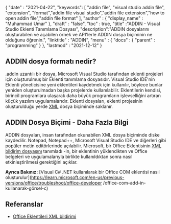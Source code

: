 {
  "date" : "2021-04-22",
  "keywords": [ "addin file", "visual studio addin file", "extension", "format","addin file visual studio","addin file extension","how to open addin file","addin file format" ],
  "author" : {
    "display_name" : "Muhammad Umar"
},
  "draft" : "false",
  "toc" : true,
  "title" :"ADDIN - Visual Studio Eklenti Tanımlama Dosyası",
  "description":"ADDIN dosyalarını oluşturabilen ve açabilen örnek ve API'lerle ADDIN dosya biçiminin ne olduğunu öğrenin.",
  "linktitle" : "ADDIN",
  "menu" : {
    "docs" : {
      "parent" : "programming"
}
},
  "lastmod" : "2021-12-12"
}

## ADDIN dosya formatı nedir?

.addin uzantılı bir dosya, Microsoft Visual Studio tarafından eklenti projeleri için oluşturulmuş bir Eklenti tanımlama dosyasıdır. Visual Studio IDE'nin Eklenti yöneticisine yeni eklentileri kaydetmek için kullanılır, böylece bunlar yeniden oluşturulmadan başka projelerde kullanılabilir. Eklentilerin kendisi, birincil programlara ulaşarak daha büyük programların işlevselliğini artıran küçük yazılım uygulamalarıdır. Eklenti dosyaları, eklenti projesinin oluşturulduğu yerde [XML](/tr/web/xml/) dosya biçiminde saklanır.

## ADDIN Dosya Biçimi - Daha Fazla Bilgi

ADDIN dosyaları, insan tarafından okunabilen XML dosya biçiminde diske kaydedilir. Notepad, Notepad++, Microsoft Visual Studio IDE ve diğerleri gibi popüler metin editörlerinde açılabilir. Microsoft, bir Office Eklentisinin [XML bildirim dosyasını](https://learn.microsoft.com/en-us/office/dev/add-ins/develop/add-in-manifests?tabs=tabid-1) tanımladı -in, bir eklentinin yüklendikten ve Office belgeleri ve uygulamalarıyla birlikte kullanıldıktan sonra nasıl etkinleştirilmesi gerektiğini açıklar.

**Ayrıca Bakınız:** [Visual C# .NET kullanılarak bir Office COM eklentisi nasıl oluşturulur](https://learn.microsoft.com/en-us/previous-versions/office/troubleshoot/office-developer /office-com-add-in-kullanarak-görsel-c)

## Referanslar

* [Office Eklentileri XML bildirimi](https://learn.microsoft.com/en-us/office/dev/add-ins/develop/add-in-manifests?tabs=tabid-1)

